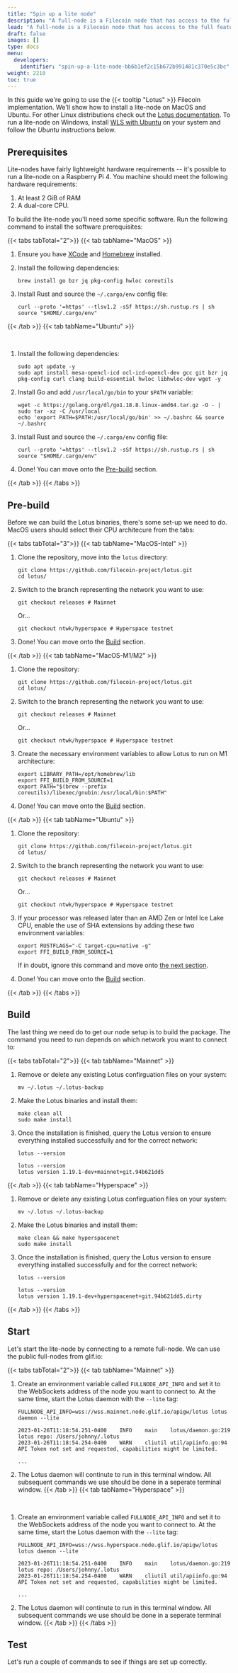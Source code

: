 ```yaml
---
title: "Spin up a lite node"
description: "A full-node is a Filecoin node that has access to the full feature set of the Filecoin network. However, full-nodes can be difficult to spin up and expensive to maintain. Lite-nodes are a simplified node option that allow developers to perform lightweight tasks on a local node. This page covers how to spin-up a lite nodeon your local machine."
lead: "A full-node is a Filecoin node that has access to the full feature set of the Filecoin network. However, full-nodes can be difficult to spin up and expensive to maintain. Lite-nodes are a simplified node option that allow developers to perform lightweight tasks on a local node. This page covers how to spin-up a lite nodeon your local machine."
draft: false
images: []
type: docs
menu:
  developers:
    identifier: "spin-up-a-lite-node-bb6b1ef2c15b672b991481c370e5c3bc"
weight: 2210
toc: true
---
```


In this guide we're going to use the {{< tooltip "Lotus" >}} Filecoin implementation. We'll show how to install a lite-node on MacOS and Ubuntu. For other Linux distributions check out the [Lotus documentation](https://lotus.filecoin.io/lotus/install/linux/#building-from-source). To run a lite-node on Windows, install [WLS with Ubuntu](https://ubuntu.com/tutorials/install-ubuntu-on-wsl2-on-windows-10#1-overview) on your system and follow the _Ubuntu_ instructions below.

## Prerequisites

Lite-nodes have fairly lightweight hardware requirements -- it's possible to run a lite-node on a Raspberry Pi 4. You machine should meet the following hardware requirements:

1. At least 2 GiB of RAM
1. A dual-core CPU.

To build the lite-node you'll need some specific software. Run the following command to install the software prerequisites:

{{< tabs tabTotal="2">}}
{{< tab tabName="MacOS" >}}
<br>

1. Ensure you have [XCode](https://developer.apple.com/xcode/) and [Homebrew](https://brew.sh/) installed.
1. Install the following dependencies:

    ```shell
    brew install go bzr jq pkg-config hwloc coreutils
    ```

1. Install Rust and source the `~/.cargo/env` config file:

    ```shell
    curl --proto '=https' --tlsv1.2 -sSf https://sh.rustup.rs | sh
    source "$HOME/.cargo/env"
    ```

{{< /tab >}}
{{< tab tabName="Ubuntu" >}}

<br>

1. Install the following dependencies:

    ```shell
    sudo apt update -y
    sudo apt install mesa-opencl-icd ocl-icd-opencl-dev gcc git bzr jq pkg-config curl clang build-essential hwloc libhwloc-dev wget -y
    ```

1. Install Go and add `/usr/local/go/bin` to your `$PATH` variable:

    ```shell
    wget -c https://golang.org/dl/go1.18.8.linux-amd64.tar.gz -O - | sudo tar -xz -C /usr/local
    echo 'export PATH=$PATH:/usr/local/go/bin' >> ~/.bashrc && source ~/.bashrc
    ```

1. Install Rust and source the `~/.cargo/env` config file:

    ```shell
    curl --proto '=https' --tlsv1.2 -sSf https://sh.rustup.rs | sh
    source "$HOME/.cargo/env"
    ```
1. Done! You can move onto the [Pre-build](#pre-build) section.

{{< /tab >}}
{{< /tabs >}}

## Pre-build

Before we can build the Lotus binaries, there's some set-up we need to do. MacOS users should select their CPU architecure from the tabs:

{{< tabs tabTotal="3">}}
{{< tab tabName="MacOS-Intel" >}}
<br>

1. Clone the repository, move into the `lotus` directory:

    ```shell
    git clone https://github.com/filecoin-project/lotus.git
    cd lotus/
    ```

1. Switch to the branch representing the network you want to use:

    ```shell
    git checkout releases # Mainnet
    ```

    Or...

    ```shell
    git checkout ntwk/hyperspace # Hyperspace testnet
    ```

1. Done! You can move onto the [Build](#build) section.

{{< /tab >}}
{{< tab tabName="MacOS-M1/M2" >}}
<br>

1. Clone the repository:

    ```shell
    git clone https://github.com/filecoin-project/lotus.git
    cd lotus/
    ```

1. Switch to the branch representing the network you want to use:

    ```shell
    git checkout releases # Mainnet
    ```

    Or...

    ```shell
    git checkout ntwk/hyperspace # Hyperspace testnet
    ```

1. Create the necessary environment variables to allow Lotus to run on M1 architecture:

    ```shell
    export LIBRARY_PATH=/opt/homebrew/lib
    export FFI_BUILD_FROM_SOURCE=1
    export PATH="$(brew --prefix coreutils)/libexec/gnubin:/usr/local/bin:$PATH"
    ```

1. Done! You can move onto the [Build](#build) section.

{{< /tab >}}
{{< tab tabName="Ubuntu" >}}
<br>

1. Clone the repository:

    ```shell
    git clone https://github.com/filecoin-project/lotus.git
    cd lotus/
    ```

1. Switch to the branch representing the network you want to use:

    ```shell
    git checkout releases # Mainnet
    ```

    Or...

    ```shell
    git checkout ntwk/hyperspace # Hyperspace testnet
    ```

1. If your processor was released later than an AMD Zen or Intel Ice Lake CPU, enable the use of SHA extensions by adding these two environment variables:

    ```shell
    export RUSTFLAGS="-C target-cpu=native -g"
    export FFI_BUILD_FROM_SOURCE=1
    ```

    If in doubt, ignore this command and move onto [the next section](#build).

1. Done! You can move onto the [Build](#build) section.

{{< /tab >}}
{{< /tabs >}}

## Build

The last thing we need do to get our node setup is to build the package. The command you need to run depends on which network you want to connect to:

{{< tabs tabTotal="2">}}
{{< tab tabName="Mainnet" >}}
<br>

1. Remove or delete any existing Lotus confirguation files on your system:

    ```shell
    mv ~/.lotus ~/.lotus-backup
    ```

1. Make the Lotus binaries and install them:

    ```shell
    make clean all
    sudo make install
    ```

1. Once the installation is finished, query the Lotus version to ensure everything installed successfully and for the correct network:

    ```shell
    lotus --version
    ```

    ```plaintext
    lotus --version
    lotus version 1.19.1-dev+mainnet+git.94b621dd5
    ```

{{< /tab >}}
{{< tab tabName="Hyperspace" >}}
<br>

1. Remove or delete any existing Lotus confirguation files on your system:

    ```shell
    mv ~/.lotus ~/.lotus-backup
    ```

1. Make the Lotus binaries and install them:

    ```shell
    make clean && make hyperspacenet
    sudo make install
    ```

1. Once the installation is finished, query the Lotus version to ensure everything installed successfully and for the correct network:

    ```shell
    lotus --version
    ```

    ```plaintext
    lotus --version
    lotus version 1.19.1-dev+hyperspacenet+git.94b621dd5.dirty
    ```

{{< /tab >}}
{{< /tabs >}}

## Start

Let's start the lite-node by connecting to a remote full-node. We can use the public full-nodes from glif.io:


{{< tabs tabTotal="2">}}
{{< tab tabName="Mainnet" >}}
<br>

1. Create an environment variable called `FULLNODE_API_INFO` and set it to the WebSockets address of the node you want to connect to. At the same time, start the Lotus daemon with the `--lite` tag:

    ```shell
    FULLNODE_API_INFO=wss://wss.mainnet.node.glif.io/apigw/lotus lotus daemon --lite
    ```

    ```shell
    2023-01-26T11:18:54.251-0400    INFO    main    lotus/daemon.go:219     lotus repo: /Users/johnny/.lotus
    2023-01-26T11:18:54.254-0400    WARN    cliutil util/apiinfo.go:94      API Token not set and requested, capabilities might be limited.

    ...
    ```

1. The Lotus daemon will continute to run in this terminal window. All subsequent commands we use should be done in a seperate terminal window.
{{< /tab >}}
{{< tab tabName="Hyperspace" >}}
<br>

1. Create an environment variable called `FULLNODE_API_INFO` and set it to the WebSockets address of the node you want to connect to. At the same time, start the Lotus daemon with the `--lite` tag:

    ```shell
    FULLNODE_API_INFO=wss://wss.hyperspace.node.glif.io/apigw/lotus lotus daemon --lite
    ```

    ```shell
    2023-01-26T11:18:54.251-0400    INFO    main    lotus/daemon.go:219     lotus repo: /Users/johnny/.lotus
    2023-01-26T11:18:54.254-0400    WARN    cliutil util/apiinfo.go:94      API Token not set and requested, capabilities might be limited.

    ...
    ```

1. The Lotus daemon will continute to run in this terminal window. All subsequent commands we use should be done in a seperate terminal window.
{{< /tab >}}
{{< /tabs >}}

## Test

Let's run a couple of commands to see if things are set up correctly.

